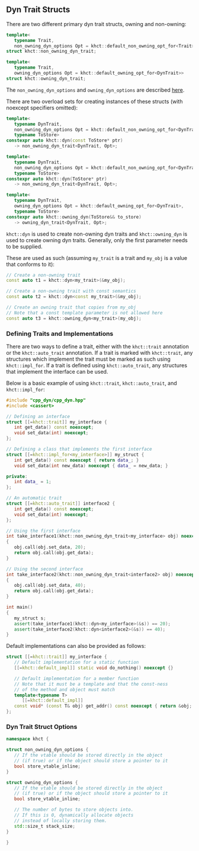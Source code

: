 ## Dyn Trait Structs

There are two different primary dyn trait structs, owning and non-owning:
```cpp
template<
   typename Trait,
   non_owning_dyn_options Opt = khct::default_non_owning_opt_for<Trait>>
struct khct::non_owning_dyn_trait;

template<
   typename Trait,
   owning_dyn_options Opt = khct::default_owning_opt_for<DynTrait>>
struct khct::owning_dyn_trait;
```

The `non_owning_dyn_options` and `owning_dyn_options` are described [here](#dyn-trait-struct-options).

There are two overload sets for creating instances of these structs
(with noexcept specifiers omitted):

```cpp
template<
   typename DynTrait,
   non_owning_dyn_options Opt = khct::default_non_owning_opt_for<DynTrait>,
   typename ToStore>
constexpr auto khct::dyn(const ToStore* ptr)
   -> non_owning_dyn_trait<DynTrait, Opt>;

template<
   typename DynTrait,
   non_owning_dyn_options Opt = khct::default_non_owning_opt_for<DynTrait>,
   typename ToStore>
constexpr auto khct::dyn(ToStore* ptr)
   -> non_owning_dyn_trait<DynTrait, Opt>;

template<
   typename DynTrait,
   owning_dyn_options Opt = khct::default_owning_opt_for<DynTrait>,
   typename ToStore>
constexpr auto khct::owning_dyn(ToStore&& to_store)
   -> owning_dyn_trait<DynTrait, Opt>;
```

`khct::dyn` is used to create non-owning dyn traits and `khct::owning_dyn` is used to create
owning dyn traits.  Generally, only the first parameter needs to be supplied.

These are used as such (assuming `my_trait` is a trait and `my_obj` is a value that conforms to it):

```cpp
// Create a non-owning trait
const auto t1 = khct::dyn<my_trait>(&my_obj);

// Create a non-owning trait with const semantics
const auto t2 = khct::dyn<const my_trait>(&my_obj);

// Create an owning trait that copies from my_obj
// Note that a const template parameter is not allowed here
const auto t3 = khct::owning_dyn<my_trait>(my_obj);
```

### Defining Traits and Implementations

There are two ways to define a trait, either with the `khct::trait` annotation
or the `khct::auto_trait` annotation.  If a trait is marked with `khct::trait`, any structures
which implement the trait must be marked as such using `khct::impl_for`.  If a trait is defined
using `khct::auto_trait`, any structures that implement the interface can be used.

Below is a basic example of using `khct::trait`, `khct::auto_trait`, and `khct::impl_for`:

```cpp
#include "cpp_dyn/cpp_dyn.hpp"
#include <cassert>

// Defining an interface
struct [[=khct::trait]] my_interface {
   int get_data() const noexcept;
   void set_data(int) noexcept;
};

// Defining a class that implements the first interface
struct [[=khct::impl_for<my_interface>]] my_struct {
   int get_data() const noexcept { return data_; }
   void set_data(int new_data) noexcept { data_ = new_data; }

private:
   int data_ = 1;
};

// An automatic trait
struct [[=khct::auto_trait]] interface2 {
   int get_data() const noexcept;
   void set_data(int) noexcept;
};

// Using the first interface
int take_interface1(khct::non_owning_dyn_trait<my_interface> obj) noexcept
{
   obj.call(obj.set_data, 20);
   return obj.call(obj.get_data);
}

// Using the second interface
int take_interface2(khct::non_owning_dyn_trait<interface2> obj) noexcept
{
   obj.call(obj.set_data, 40);
   return obj.call(obj.get_data);
}

int main()
{
   my_struct s;
   assert(take_interface1(khct::dyn<my_interface>(&s)) == 20);
   assert(take_interface2(khct::dyn<interface2>(&s)) == 40);
}
```

Default implementations can also be provided as follows:

```cpp
struct [[=khct::trait]] my_interface {
   // Default implementation for a static function
   [[=khct::default_impl]] static void do_nothing() noexcept {}

   // Default implementation for a member function
   // Note that it must be a template and that the const-ness
   // of the method and object must match
   template<typename T>
      [[=khct::default_impl]]
   const void* (const T& obj) get_addr() const noexcept { return &obj; }
};
```

### Dyn Trait Struct Options

```cpp
namespace khct {

struct non_owning_dyn_options {
   // If the vtable should be stored directly in the object
   // (if true) or if the object should store a pointer to it
   bool store_vtable_inline;
}

struct owning_dyn_options {
   // If the vtable should be stored directly in the object
   // (if true) or if the object should store a pointer to it
   bool store_vtable_inline;

   // The number of bytes to store objects into.
   // If this is 0, dynamically allocate objects
   // instead of locally storing them.
   std::size_t stack_size;
}

}
```
